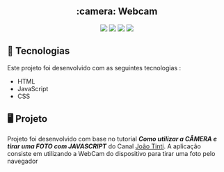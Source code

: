 <h2 align ="center">
  :camera: Webcam
</h2>

<p align="center">
    <img src="https://img.shields.io/github/languages/count/MatheusPrudente/webcam"/>
    <img src="https://img.shields.io/github/repo-size/MatheusPrudente/webcam"/>
    <img src="https://img.shields.io/github/last-commit/MatheusPrudente/webcam"/>
    <img src="https://img.shields.io/github/issues/MatheusPrudente/webcam"/>
</p> 

## 	:rocket: Tecnologias 

Este projeto foi desenvolvido com as seguintes tecnologias : 

- HTML
- JavaScript
- CSS

## :desktop_computer: Projeto

  Projeto foi desenvolvido com base no tutorial *__Como utilizar a CÂMERA e tirar uma FOTO com JAVASCRIPT__* do Canal [João Tinti](https://www.youtube.com/watch?v=CBWkMNo6px8). A aplicação consiste em utilizando a WebCam do dispositivo para tirar uma foto pelo navegador
